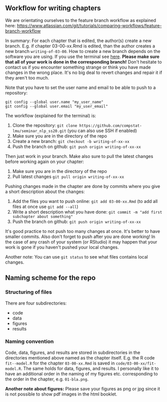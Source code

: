 ## Workflow for writing chapters

We are orientating ourselves to the feature branch workflow as explained here: https://www.atlassian.com/git/tutorials/comparing-workflows/feature-branch-workflow

In summary: For each chapter that is edited, the author(s) create a new branch. E.g. if chapter 03-00-xx.Rmd is edited, than the author creates a new branch `writing-of-03-00`. How to create a new branch depends on the software you are using. If you use the terminal see [here](https://github.com/Kunena/Kunena-Forum/wiki/Create-a-new-branch-with-git-and-manage-branches). __Please make sure that all of your work is done in the corresponding branch!__ Don't hesitate to contact us if you encounter something strange or think you have made changes in the wrong place. It's no big deal to revert changes and repair it if they aren't too much.

Note that you have to set the user name and email to be able to push to a repository:
```
git config --global user.name "my_user_name"
git config --global user.email "my_user_email"
```

The workflow (explained for the terminal) is:

1. Clone the repository: `git clone https://github.com/compstat-lmu/seminar_nlp_ss20.git` (you can also use SSH if enabled)
1. Make sure you are in the directory of the repo
1. Create a new branch: `git checkout -b writing-of-xx-xx`
1. Push the branch on github: `git push origin writing-of-xx-xx`

Then just work in your branch. Make also sure to pull the latest changes before working again on your chapter:

1. Make sure you are in the directory of the repo
1. Pull latest changes `git pull origin writing-of-xx-xx`

Pushing changes made in the chapter are done by commits where you give a short description about the changes:

1. Add the files you want to push online: `git add 03-00-xx.Rmd` (to add all files at once use `git add --all`)
1. Write a short description what you have done: `git commit -m "add first subchapter about something"`
1. Push the branch on github: `git push origin writing-of-xx-xx`

It's good practice to not push too many changes at once. It's better to have smaller commits. Also don't forget to push after you are done working! In the case of any crash of your system (or RStudio) it may happen that your work is gone if you haven't pushed your local changes.

Another note: You can use `git status` to see what files contains local changes.

## Naming scheme for the repo

### Structuring of files

There are four subdirectories:

- code
- data
- figures
- results


### Naming convention

Code, data, figures, and results are stored in subdirectories in the directories mentioned above named as the chapter itself. E.g. the R code `fit--model.R` for the chapter `03-00-xx.Rmd` is saved in `code/03-00-xx/fit-model.R`. The same holds for data, figures, and results. I personally like it to have an additional order in the naming of my figures etc. corresponding to the order in the chapter, e.g. `01-bla.png`.

__Another note about figures:__ Please save your figures as png or jpg since it is not possible to show pdf images in the html booklet.
